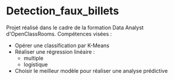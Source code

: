 # Detection_faux_billets

Projet réalisé dans le cadre de la formation Data Analyst d'OpenClassRooms. Compétences visées :
- Opérer une classification par K-Means
- Réaliser une régression linéaire :
  - multiple
  - logistique
- Choisir le meilleur modèle pour réaliser une analyse prédictive
